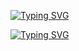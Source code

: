 [![Typing SVG](http://readme-typing-svg.herokuapp.com?font=Fira+Code&pause=1000&color=A1FFCF&width=435&lines=Computer+Science+%40+Unv.+of+Maryland;Contact%3A+nathanbezualem%40gmail.com)](https://git.io/typing-svg)

[![Typing SVG](http://readme-typing-svg.herokuapp.com?font=Fira+Code&pause=1000&color=A1FFCF&width=435&lines=Computer+Science+%40+Unv.+of+Maryland;Contact%3A+nathanbezualem%40gmail.com)](https://git.io/typing-svg)
